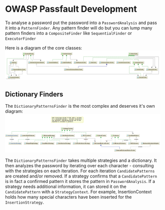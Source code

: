 # OWASP Passfault Development

To analyse a password put the password into a `PasswordAnalysis` and pass it into a `PatternFinder`.
Any pattern finder will do but you can lump many pattern finders into a `CompositeFinder` like `SequentialFinder` or
`ExecutorFinder`

Here is a diagram of the core classes:
![Core Classes Diagram](PassfaultCoreClasses.png)

## Dictionary Finders

The `DictionaryPatternsFinder` is the most complex and deserves it's own diagram:
![Dictionary Finders Diagram](dictionaryFindersClasses.png)

The `DictionaryPatternsFinder` takes multiple strategies and a dictionary.  It then analyzes the password by iterating
over each character - consulting with the strategies on each iteration.  For each iteration `CandidatePatterns` are created
and/or removed.  If a strategy confirms that a `CandidatePattern` is in fact a confirmed pattern it stores the pattern in
`PasswordAnalysis`.  If a strategy needs additional information, it can stored it on the `CandidatePattern` with a
`StrategyContext`.  For example, InsertionContext holds how many special characters have been inserted for the
`InsertionStrategy`.